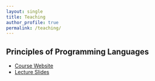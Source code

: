 ```yaml
---
layout: single
title: Teaching
author_profile: true
permalink: /teaching/
---
```


## Principles of Programming Languages

* [Course Website](https://bguppl.github.io/interpreters)
* [Lecture Slides](/assets/docs/ppl_lectures.zip)
